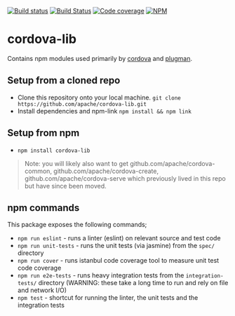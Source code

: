 <!--
#
# Licensed to the Apache Software Foundation (ASF) under one
# or more contributor license agreements.  See the NOTICE file
# distributed with this work for additional information
# regarding copyright ownership.  The ASF licenses this file
# to you under the Apache License, Version 2.0 (the
# "License"); you may not use this file except in compliance
# with the License.  You may obtain a copy of the License at
#
# http://www.apache.org/licenses/LICENSE-2.0
#
# Unless required by applicable law or agreed to in writing,
# software distributed under the License is distributed on an
# "AS IS" BASIS, WITHOUT WARRANTIES OR CONDITIONS OF ANY
#  KIND, either express or implied.  See the License for the
# specific language governing permissions and limitations
# under the License.
#
-->

[![Build status](https://ci.appveyor.com/api/projects/status/hovrl5rwj03co6oa/branch/master?svg=true)](https://ci.appveyor.com/project/ApacheSoftwareFoundation/cordova-lib/branch/master)
[![Build Status](https://travis-ci.org/apache/cordova-lib.svg?branch=master)](https://travis-ci.org/apache/cordova-lib)
[![Code coverage](https://codecov.io/github/apache/cordova-lib/coverage.svg?branch=master)](https://codecov.io/github/apache/cordova-lib?branch=master)
[![NPM](https://nodei.co/npm/cordova.png)](https://nodei.co/npm/cordova/)

# cordova-lib
Contains npm modules used primarily by [cordova](https://github.com/apache/cordova-cli/) and [plugman](https://github.com/apache/cordova-plugman/).

## Setup from a cloned repo
* Clone this repository onto your local machine.
    `git clone https://github.com/apache/cordova-lib.git`
* Install dependencies and npm-link
    `npm install && npm link`

## Setup from npm
* `npm install cordova-lib`

> Note: you will likely also want to get github.com/apache/cordova-common, github.com/apache/cordova-create, github.com/apache/cordova-serve which previously lived in this repo but have since been moved.

## npm commands

This package exposes the following commands;

* `npm run eslint` - runs a linter (eslint) on relevant source and test code
* `npm run unit-tests` - runs the unit tests (via jasmine) from the `spec/` directory
* `npm run cover` - runs istanbul code coverage tool to measure unit test code coverage
* `npm run e2e-tests` - runs heavy integration tests from the `integration-tests/` directory (WARNING: these take a long time to run and rely on file and network I/O)
* `npm test` - shortcut for running the linter, the unit tests and the integration tests
